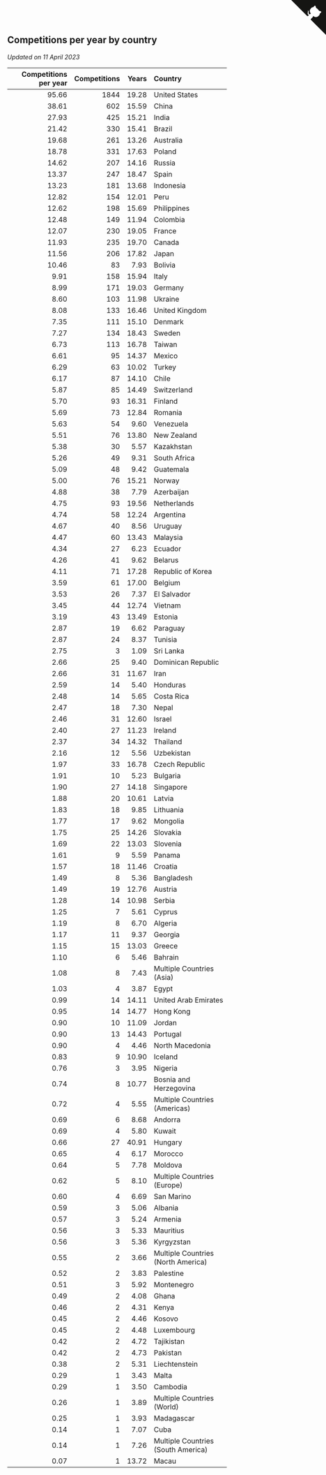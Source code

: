 ## Competitions per year by country

*Updated on 11 April 2023*

| Competitions per year | Competitions | Years | Country |
| ---: | ---: | ---: | :--- |
| 95.66 | 1844 | 19.28 | United States |
| 38.61 | 602 | 15.59 | China |
| 27.93 | 425 | 15.21 | India |
| 21.42 | 330 | 15.41 | Brazil |
| 19.68 | 261 | 13.26 | Australia |
| 18.78 | 331 | 17.63 | Poland |
| 14.62 | 207 | 14.16 | Russia |
| 13.37 | 247 | 18.47 | Spain |
| 13.23 | 181 | 13.68 | Indonesia |
| 12.82 | 154 | 12.01 | Peru |
| 12.62 | 198 | 15.69 | Philippines |
| 12.48 | 149 | 11.94 | Colombia |
| 12.07 | 230 | 19.05 | France |
| 11.93 | 235 | 19.70 | Canada |
| 11.56 | 206 | 17.82 | Japan |
| 10.46 | 83 | 7.93 | Bolivia |
| 9.91 | 158 | 15.94 | Italy |
| 8.99 | 171 | 19.03 | Germany |
| 8.60 | 103 | 11.98 | Ukraine |
| 8.08 | 133 | 16.46 | United Kingdom |
| 7.35 | 111 | 15.10 | Denmark |
| 7.27 | 134 | 18.43 | Sweden |
| 6.73 | 113 | 16.78 | Taiwan |
| 6.61 | 95 | 14.37 | Mexico |
| 6.29 | 63 | 10.02 | Turkey |
| 6.17 | 87 | 14.10 | Chile |
| 5.87 | 85 | 14.49 | Switzerland |
| 5.70 | 93 | 16.31 | Finland |
| 5.69 | 73 | 12.84 | Romania |
| 5.63 | 54 | 9.60 | Venezuela |
| 5.51 | 76 | 13.80 | New Zealand |
| 5.38 | 30 | 5.57 | Kazakhstan |
| 5.26 | 49 | 9.31 | South Africa |
| 5.09 | 48 | 9.42 | Guatemala |
| 5.00 | 76 | 15.21 | Norway |
| 4.88 | 38 | 7.79 | Azerbaijan |
| 4.75 | 93 | 19.56 | Netherlands |
| 4.74 | 58 | 12.24 | Argentina |
| 4.67 | 40 | 8.56 | Uruguay |
| 4.47 | 60 | 13.43 | Malaysia |
| 4.34 | 27 | 6.23 | Ecuador |
| 4.26 | 41 | 9.62 | Belarus |
| 4.11 | 71 | 17.28 | Republic of Korea |
| 3.59 | 61 | 17.00 | Belgium |
| 3.53 | 26 | 7.37 | El Salvador |
| 3.45 | 44 | 12.74 | Vietnam |
| 3.19 | 43 | 13.49 | Estonia |
| 2.87 | 19 | 6.62 | Paraguay |
| 2.87 | 24 | 8.37 | Tunisia |
| 2.75 | 3 | 1.09 | Sri Lanka |
| 2.66 | 25 | 9.40 | Dominican Republic |
| 2.66 | 31 | 11.67 | Iran |
| 2.59 | 14 | 5.40 | Honduras |
| 2.48 | 14 | 5.65 | Costa Rica |
| 2.47 | 18 | 7.30 | Nepal |
| 2.46 | 31 | 12.60 | Israel |
| 2.40 | 27 | 11.23 | Ireland |
| 2.37 | 34 | 14.32 | Thailand |
| 2.16 | 12 | 5.56 | Uzbekistan |
| 1.97 | 33 | 16.78 | Czech Republic |
| 1.91 | 10 | 5.23 | Bulgaria |
| 1.90 | 27 | 14.18 | Singapore |
| 1.88 | 20 | 10.61 | Latvia |
| 1.83 | 18 | 9.85 | Lithuania |
| 1.77 | 17 | 9.62 | Mongolia |
| 1.75 | 25 | 14.26 | Slovakia |
| 1.69 | 22 | 13.03 | Slovenia |
| 1.61 | 9 | 5.59 | Panama |
| 1.57 | 18 | 11.46 | Croatia |
| 1.49 | 8 | 5.36 | Bangladesh |
| 1.49 | 19 | 12.76 | Austria |
| 1.28 | 14 | 10.98 | Serbia |
| 1.25 | 7 | 5.61 | Cyprus |
| 1.19 | 8 | 6.70 | Algeria |
| 1.17 | 11 | 9.37 | Georgia |
| 1.15 | 15 | 13.03 | Greece |
| 1.10 | 6 | 5.46 | Bahrain |
| 1.08 | 8 | 7.43 | Multiple Countries (Asia) |
| 1.03 | 4 | 3.87 | Egypt |
| 0.99 | 14 | 14.11 | United Arab Emirates |
| 0.95 | 14 | 14.77 | Hong Kong |
| 0.90 | 10 | 11.09 | Jordan |
| 0.90 | 13 | 14.43 | Portugal |
| 0.90 | 4 | 4.46 | North Macedonia |
| 0.83 | 9 | 10.90 | Iceland |
| 0.76 | 3 | 3.95 | Nigeria |
| 0.74 | 8 | 10.77 | Bosnia and Herzegovina |
| 0.72 | 4 | 5.55 | Multiple Countries (Americas) |
| 0.69 | 6 | 8.68 | Andorra |
| 0.69 | 4 | 5.80 | Kuwait |
| 0.66 | 27 | 40.91 | Hungary |
| 0.65 | 4 | 6.17 | Morocco |
| 0.64 | 5 | 7.78 | Moldova |
| 0.62 | 5 | 8.10 | Multiple Countries (Europe) |
| 0.60 | 4 | 6.69 | San Marino |
| 0.59 | 3 | 5.06 | Albania |
| 0.57 | 3 | 5.24 | Armenia |
| 0.56 | 3 | 5.33 | Mauritius |
| 0.56 | 3 | 5.36 | Kyrgyzstan |
| 0.55 | 2 | 3.66 | Multiple Countries (North America) |
| 0.52 | 2 | 3.83 | Palestine |
| 0.51 | 3 | 5.92 | Montenegro |
| 0.49 | 2 | 4.08 | Ghana |
| 0.46 | 2 | 4.31 | Kenya |
| 0.45 | 2 | 4.46 | Kosovo |
| 0.45 | 2 | 4.48 | Luxembourg |
| 0.42 | 2 | 4.72 | Tajikistan |
| 0.42 | 2 | 4.73 | Pakistan |
| 0.38 | 2 | 5.31 | Liechtenstein |
| 0.29 | 1 | 3.43 | Malta |
| 0.29 | 1 | 3.50 | Cambodia |
| 0.26 | 1 | 3.89 | Multiple Countries (World) |
| 0.25 | 1 | 3.93 | Madagascar |
| 0.14 | 1 | 7.07 | Cuba |
| 0.14 | 1 | 7.26 | Multiple Countries (South America) |
| 0.07 | 1 | 13.72 | Macau |


<a href="https://github.com/jonatanklosko/wca_statistics" class="github-corner" aria-label="View source on Github"><svg width="80" height="80" viewBox="0 0 250 250" style="fill:#151513; color:#fff; position: absolute; top: 0; border: 0; right: 0;" aria-hidden="true"><path d="M0,0 L115,115 L130,115 L142,142 L250,250 L250,0 Z"></path><path d="M128.3,109.0 C113.8,99.7 119.0,89.6 119.0,89.6 C122.0,82.7 120.5,78.6 120.5,78.6 C119.2,72.0 123.4,76.3 123.4,76.3 C127.3,80.9 125.5,87.3 125.5,87.3 C122.9,97.6 130.6,101.9 134.4,103.2" fill="currentColor" style="transform-origin: 130px 106px;" class="octo-arm"></path><path d="M115.0,115.0 C114.9,115.1 118.7,116.5 119.8,115.4 L133.7,101.6 C136.9,99.2 139.9,98.4 142.2,98.6 C133.8,88.0 127.5,74.4 143.8,58.0 C148.5,53.4 154.0,51.2 159.7,51.0 C160.3,49.4 163.2,43.6 171.4,40.1 C171.4,40.1 176.1,42.5 178.8,56.2 C183.1,58.6 187.2,61.8 190.9,65.4 C194.5,69.0 197.7,73.2 200.1,77.6 C213.8,80.2 216.3,84.9 216.3,84.9 C212.7,93.1 206.9,96.0 205.4,96.6 C205.1,102.4 203.0,107.8 198.3,112.5 C181.9,128.9 168.3,122.5 157.7,114.1 C157.9,116.9 156.7,120.9 152.7,124.9 L141.0,136.5 C139.8,137.7 141.6,141.9 141.8,141.8 Z" fill="currentColor" class="octo-body"></path></svg></a><style>.github-corner:hover .octo-arm{animation:octocat-wave 560ms ease-in-out}@keyframes octocat-wave{0%,100%{transform:rotate(0)}20%,60%{transform:rotate(-25deg)}40%,80%{transform:rotate(10deg)}}@media (max-width:500px){.github-corner:hover .octo-arm{animation:none}.github-corner .octo-arm{animation:octocat-wave 560ms ease-in-out}}</style>
